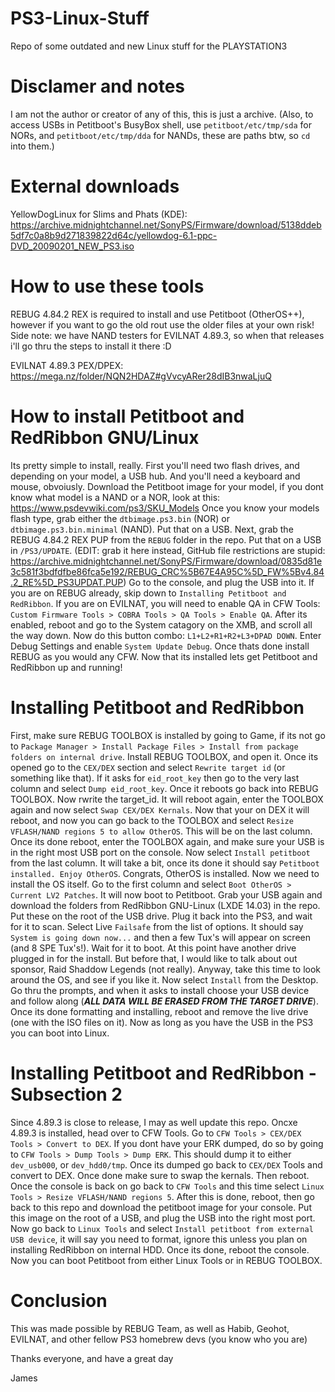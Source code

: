# PS3-Linux-Stuff
Repo of some outdated and new Linux stuff for the PLAYSTATION3

# Disclamer and notes
I am not the author or creator of any of this, this is just a archive. (Also, to access USBs in Petitboot's BusyBox shell, use `petitboot/etc/tmp/sda` for NORs, and `petitboot/etc/tmp/dda` for NANDs, these are paths btw, so `cd` into them.)

# External downloads
YellowDogLinux for Slims and Phats (KDE): https://archive.midnightchannel.net/SonyPS/Firmware/download/5138ddeb5df7c0a8b9d271839822d64c/yellowdog-6.1-ppc-DVD_20090201_NEW_PS3.iso

# How to use these tools
REBUG 4.84.2 REX is required to install and use Petitboot (OtherOS++), however if you want to go the old rout use the older files at your own risk! Side note: we have NAND testers for EVILNAT 4.89.3, so when that releases i'll go thru the steps to install it there :D

EVILNAT 4.89.3 PEX/DPEX: https://mega.nz/folder/NQN2HDAZ#gVvcyARer28dIB3nwaLjuQ

# How to install Petitboot and RedRibbon GNU/Linux
Its pretty simple to install, really. First you'll need two flash drives, and depending on your model, a USB hub. 
And you'll need a keyboard and mouse, obvoiusly. 
Download the Petitboot image for your model, if you dont know what model is a NAND or a NOR, look at this: https://www.psdevwiki.com/ps3/SKU_Models
Once you know your models flash type, grab either the `dtbimage.ps3.bin` (NOR) or `dtbimage.ps3.bin.minimal` (NAND). Put that on a USB. Next, grab the REBUG 4.84.2 REX PUP from the `REBUG` folder in the repo. Put that on a USB in `/PS3/UPDATE`. (EDIT: grab it here instead, GitHub file restrictions are stupid: https://archive.midnightchannel.net/SonyPS/Firmware/download/0835d81e3c581f3bdfdfbe86fca5e192/REBUG_CRC%5B67E4A95C%5D_FW%5Bv4.84.2_RE%5D_PS3UPDAT.PUP) Go to the console, and plug the USB into it. If you are on REBUG already, skip down to `Installing Petitboot and RedRibbon`. If you are on EVILNAT, you will need to enable QA in CFW Tools: `Custom Firmware Tools > COBRA Tools > QA Tools > Enable QA`.
After its enabled, reboot and go to the System catagory on the XMB, and scroll all the way down. Now do this button combo: `L1+L2+R1+R2+L3+DPAD DOWN`. Enter Debug Settings and enable `System Update Debug`. Once thats done install REBUG as you would any CFW. Now that its installed lets get Petitboot and RedRibbon up and running!

# Installing Petitboot and RedRibbon
First, make sure REBUG TOOLBOX is installed by going to Game, if its not go to `Package Manager > Install Package Files > Install from package folders on internal drive`. Install REBUG TOOLBOX, and open it. Once its opened go to the `CEX/DEX` section and select `Rewrite target id` (or something like that). If it asks for `eid_root_key` then go to the very last column and select `Dump eid_root_key`. Once it reboots go back into REBUG TOOLBOX. Now rwrite the target_id. It will reboot again, enter the TOOLBOX again and now select `Swap CEX/DEX Kernals`. Now that your on DEX it will reboot, and now you can go back to the TOOLBOX and select `Resize VFLASH/NAND regions 5 to allow OtherOS`. This will be on the last column. Once its done reboot, enter the TOOLBOX again, and make sure your USB is in the right most USB port on the console. Now select `Install petitboot` from the last column. It will take a bit, once its done it should say `Petitboot installed. Enjoy OtherOS`.
Congrats, OtherOS is installed. Now we need to install the OS itself. Go to the first column and select `Boot OtherOS > Current LV2 Patches`. It will now boot to Petitboot. Grab your USB again and download the folders from RedRibbon GNU-Linux (LXDE 14.03) in the repo. Put these on the root of the USB drive. Plug it back into the PS3, and wait for it to scan. Select Live `Failsafe` from the list of options. It should say `System is going down now...` and then a few Tux's will appear on screen (and 8 SPE Tux's!). Wait for it to boot. At this point have another drive plugged in for the install. But before that, I would like to talk about out sponsor, Raid Shaddow Legends (not really). Anyway, take this time to look around the OS, and see if you like it. Now select `Install` from the Desktop. Go thru the prompts, and when it asks to install choose your USB device and follow along (***ALL DATA WILL BE ERASED FROM THE TARGET DRIVE***). Once its done formatting and installing, reboot and remove the live drive (one with the ISO files on it). Now as long as you have the USB in the PS3 you can boot into Linux.

# Installing Petitboot and RedRibbon - Subsection 2
Since 4.89.3 is close to release, I may as well update this repo. Oncxe 4.89.3 is installed, head over to CFW Tools. Go to `CFW Tools > CEX/DEX Tools > Convert to DEX`. If you dont have your ERK dumped, do so by going to `CFW Tools > Dump Tools > Dump ERK`. This should dump it to either `dev_usb000`, or `dev_hdd0/tmp`. Once its dumped go back to `CEX/DEX` Tools and convert to DEX. Once done make sure to swap the kernals. Then reboot. Once the console is back on go back to `CFW Tools` and this time select `Linux Tools > Resize VFLASH/NAND regions 5`. After this is done, reboot, then go back to this repo and download the petitboot image for your console. Put this image on the root of a USB, and plug the USB into the right most port. Now go back to `Linux Tools` and select `Install petitboot from external USB device`, it will say you need to format, ignore this unless you plan on installing RedRibbon on internal HDD. Once its done, reboot the console. Now you can boot Petitboot from either Linux Tools or in REBUG TOOLBOX. 

# Conclusion
This was made possible by REBUG Team, as well as Habib, Geohot, EVILNAT, and other fellow PS3 homebrew devs (you know who you are)

Thanks everyone, and have a great day

James
